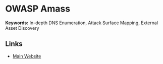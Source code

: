 # OWASP Amass

<!--
https://www.securecodebox.io/docs/scanners/amass/
-->

**Keywords:** In-depth DNS Enumeration, Attack Surface Mapping, External Asset Discovery

## Links

- [Main Website](https://owasp.org/www-project-amass/)

